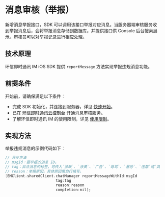 # 消息审核（举报）

<Toc />

新增消息举报接口，SDK 可以调用该接口举报对应消息。当服务器端审核服务收到举报消息后，会将举报消息存储到数据库，并提供接口供 Console 后台搜索展示。审核员可以对举报记录进行相应处理。

## 技术原理

环信即时通讯 IM iOS SDK 提供 `reportMessage` 方法实现举报违规消息功能。

## 前提条件

开始前，请确保满足以下条件：

- 完成 SDK 初始化，并连接到服务器，详见 [快速开始](quickstart.html)。
- 已在 [环信即时通讯云控制台](https://console.easemob.com/user/login) 开通消息审核服务。
- 了解环信即时通讯 IM 的使用限制，详见 [使用限制](/product/limitation.html)。

## 实现方法

举报违规消息的示例代码如下：

```objectivec
// 异步方法
// msgId：要举报的消息 ID。
// tag：非法消息的标签，可传入`涉政`、`涉黄`、`广告`、`辱骂`、`暴恐`、`违禁`或`其他`。
// reason：举报原因。具体原因需自行填写。
[EMClient.sharedClient.chatManager reportMessageWithId:msgId
                       tag:tag
                       reason:reason
                       completion:nil];
```